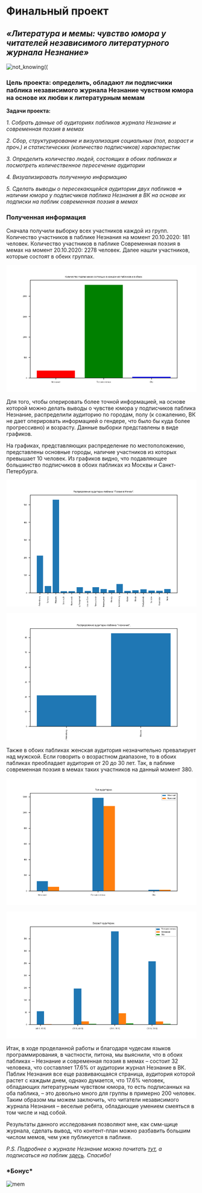 # Финальный проект

## **_«Литература и мемы: чувство юмора у читателей независимого литературного журнала Незнание»_**

![not_knowing((](https://sun9-63.userapi.com/kosKIc1Z2QYwQhYFAWIUuKSq8iKegy3v08aT6w/qQM4DPtwMVU.jpg)

### Цель проекта: определить, обладают ли подписчики паблика независимого журнала Незнание чувством юмора на основе их любви к литературным мемам

 **Задачи проекта:**
 
 *1. Собрать данные об аудиториях пабликов журнала Незнание и современная поэзия в мемах*
 
 *2. Сбор, структурирование и визуализация социальных (пол, возраст и проч.) и статистических (количество подписчиков) характеристик*

 *3. Определить количество людей, состоящих в обоих пабликах и посмотреть количественное пересечение аудитории*
 
 *4. Визуализировать полученную информацию*
 
 *5. Сделать выводы о пересекающейся аудитории двух пабликов => наличии юмора у подписчиков паблика Незнания в ВК на основе их подписки на паблик современная поэзия в мемах*
 
 ### Полученная информация
 
Сначала получили выборку всех участников каждой из групп. Количество участников в паблике Незнания на момент 20.10.2020: 181 человек. Количество участников в паблике Современная поэзия в мемах на момент 20.10.2020: 2278 человек. Далее нашли участников, которые состоят в обеих группах. 
 
![ages](/img/members.png)

Для того, чтобы оперировать более точной информацией, на основе которой можно делать выводы о чувстве юмора у подписчиков паблика Незнание, распределили аудиторию по городам, полу (к сожалению, ВК не дает оперировать информацией о гендере, что было бы куда более прогрессивно) и возрасту. Данные выборки представлены в виде графиков.

На графиках, представляющих распределение по местоположению, представлены основные городы, наличие участников из которых превышает 10 человек. Из графиков видно, что подавляющее большинство подписчиков в обоих пабликах из Москвы и Санкт-Петербурга. 

![ages](/img/cities_memes.png)

![ages](/img/cities_neznanie.png) 

Также в обоих пабликах женская аудитория незначительно превалирует над мужской. Если говорить о возрастном диапазоне, то в обоих пабликах преобладает аудитория от 20 до 30 лет. Так, в паблике современная поэзия в мемах таких участников на данный момент 380. 

![ages](/img/sex.png)

![ages](/img/ages.png)

Итак, в ходе проделанной работы и благодаря чудесам языков программирования, в частности, питона, мы выяснили, что в обоих пабликах – Незнание и современная поэзия в мемах – состоит 32 человека, что составляет 17.6% от аудитории журнал Незнание в ВК. Паблик Незнания все еще развивающаяся страница, аудитория которой растет с каждым днем, однако думается, что 17.6% человек, обладающих литературным чувством юмора, то есть подписанных на оба паблика, – это довольно много для группы в примерно 200 человек. Таким образом мы можем заключить, что читатели независимого журнала Незнания – веселые ребята, обладающие умением смеяться в том числе и над собой. 

Результаты данного исследования позволяют мне, как смм-щице журнала, сделать вывод, что контент-план можно разбавить большим числом мемов, чем уже публикуется в паблике. 

*P.S. Подробнее о журнале Незнание можно почитать [тут](http://notknowing.ru), а подписаться на паблик [здесь](https://vk.com/neznaniejournal). Спасибо!*

### \*Бонус\*
![mem](https://sun9-60.userapi.com/0ncTNPKYZWth0RO0ujepgSTO0-SPDiB2hLjV-w/ATXI41H0uS0.jpg) 
